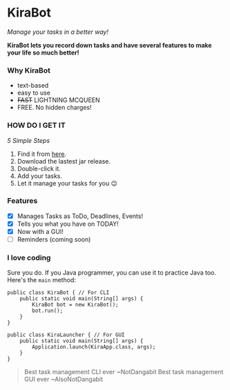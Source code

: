 # KiraBot

_Manage your tasks in a better way!_

**KiraBot lets you record down tasks and have several features to make your life so much better!**

### Why KiraBot
- text-based
- easy to use
- ~~FAST~~ LIGHTNING MCQUEEN
- FREE. No hidden charges!

### HOW DO I GET IT

_5 Simple Steps_
1. Find it from [here](https://github.com/Dangabit/ip/releases).
2. Download the lastest jar release.
3. Double-click it.
4. Add your tasks.
5. Let it manage your tasks for you 😉

### Features

- [x] Manages Tasks as ToDo, Deadlines, Events!
- [x] Tells you what you have on TODAY!
- [x] Now with a GUI!
- [ ] Reminders (coming soon)

### I love coding
Sure you do. If you Java programmer, you can use it to practice Java too. Here's the `main` method:

```
public class KiraBot { // For CLI
    public static void main(String[] args) {
        KiraBot bot = new KiraBot();
        bot.run();
    }
}
```
```
public class KiraLauncher { // For GUI
    public static void main(String[] args) {
        Application.launch(KiraApp.class, args);
    }
}
```

> Best task management CLI ever ~NotDangabit
> Best task management GUI ever ~AlsoNotDangabit